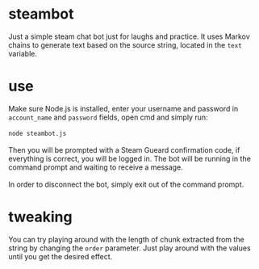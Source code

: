 # steambot
Just a simple steam chat bot just for laughs and practice. It uses Markov chains to generate text based on the source string, located in the `text` variable.


# use
Make sure Node.js is installed, enter your username and password in `account_name` and `password` fields, open cmd and simply run:</br></br>
`node steambot.js`</br></br>
Then you will be prompted with a Steam Gueard confirmation code, if everything is correct, you will be logged in. The bot will be running in the command prompt and waiting to receive a message.</br></br>
In order to disconnect the bot, simply exit out of the command prompt.

# tweaking
You can try playing around with the length of chunk extracted from the string by changing the `order` parameter. Just play around with the values until you get the desired effect.
